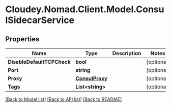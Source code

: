 # Cloudey.Nomad.Client.Model.ConsulSidecarService

## Properties

Name | Type | Description | Notes
------------ | ------------- | ------------- | -------------
**DisableDefaultTCPCheck** | **bool** |  | [optional] 
**Port** | **string** |  | [optional] 
**Proxy** | [**ConsulProxy**](ConsulProxy.md) |  | [optional] 
**Tags** | **List&lt;string&gt;** |  | [optional] 

[[Back to Model list]](../README.md#documentation-for-models) [[Back to API list]](../README.md#documentation-for-api-endpoints) [[Back to README]](../README.md)

